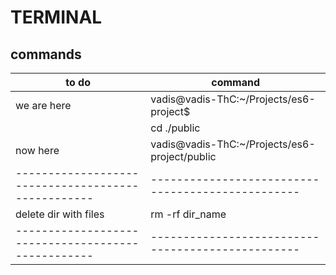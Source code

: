 # TERMINAL
## commands
|to do                                             |command                                          |
|--------------------------------------------------|-------------------------------------------------|
|we are here                                       |vadis@vadis-ThC:~/Projects/es6-project$          |
|                                                  |cd ./public                                      |
|now here                                          |vadis@vadis-ThC:~/Projects/es6-project/public    |
|--------------------------------------------------|-------------------------------------------------|
|delete dir with files                             |rm -rf dir_name                                  |
|--------------------------------------------------|-------------------------------------------------|

